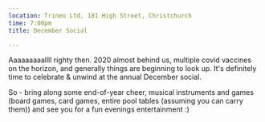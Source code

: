 ```yaml
---
location: Trineo Ltd, 181 High Street, Christchurch
time: 7:00pm
title: December Social

---
```


Aaaaaaaaallll righty then. 2020 almost behind us, multiple covid vaccines on the horizon, and generally things are beginning to look up. It's definitely time to celebrate & unwind at the annual December social.

So - bring along some end-of-year cheer, musical instruments and games (board games, card games, entire pool tables (assuming you can carry them)) and see you for a fun evenings entertainment :)
